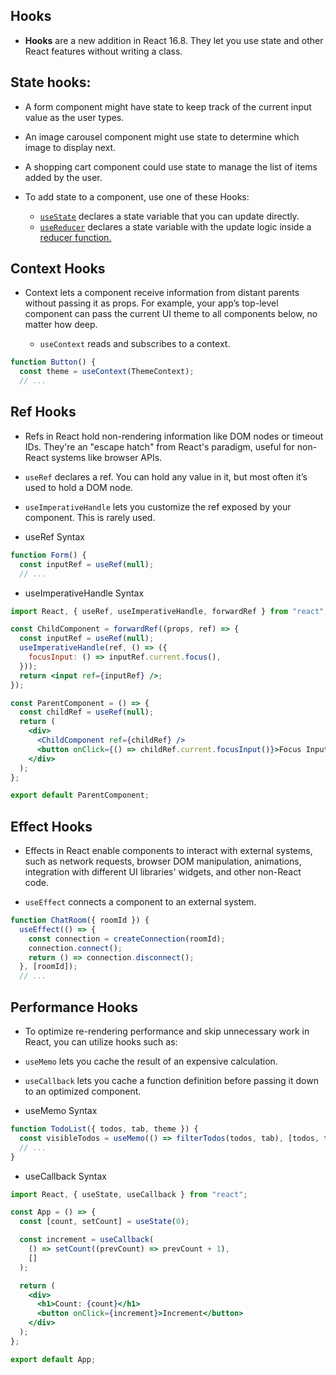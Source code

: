 ## Hooks

- **Hooks** are a new addition in React 16.8. They let you use state and other React features without writing a class.

## State hooks:

- A form component might have state to keep track of the current input value as the user types.
- An image carousel component might use state to determine which image to display next.
- A shopping cart component could use state to manage the list of items added by the user.

- To add state to a component, use one of these Hooks:

  - [`useState`](https://react.dev/reference/react/useState) declares a state variable that you can update directly.
  - [`useReducer`](https://react.dev/reference/react/useReducer) declares a state variable with the update logic inside a [reducer function.](https://react.dev/learn/extracting-state-logic-into-a-reducer)

## Context Hooks

- Context lets a component receive information from distant parents without passing it as props. For example, your app’s top-level component can pass the current UI theme to all components below, no matter how deep.

  - `useContext` reads and subscribes to a context.

```jsx
function Button() {
  const theme = useContext(ThemeContext);
  // ...
```

## Ref Hooks

- Refs in React hold non-rendering information like DOM nodes or timeout IDs. They're an "escape hatch" from React's paradigm, useful for non-React systems like browser APIs.

- `useRef` declares a ref. You can hold any value in it, but most often it’s used to hold a DOM node.

- `useImperativeHandle` lets you customize the ref exposed by your component. This is rarely used.

- useRef Syntax

```jsx
function Form() {
  const inputRef = useRef(null);
  // ...

```

- useImperativeHandle Syntax

```jsx
import React, { useRef, useImperativeHandle, forwardRef } from "react";

const ChildComponent = forwardRef((props, ref) => {
  const inputRef = useRef(null);
  useImperativeHandle(ref, () => ({
    focusInput: () => inputRef.current.focus(),
  }));
  return <input ref={inputRef} />;
});

const ParentComponent = () => {
  const childRef = useRef(null);
  return (
    <div>
      <ChildComponent ref={childRef} />
      <button onClick={() => childRef.current.focusInput()}>Focus Input</button>
    </div>
  );
};

export default ParentComponent;
```

## Effect Hooks

- Effects in React enable components to interact with external systems, such as network requests, browser DOM manipulation, animations, integration with different UI libraries' widgets, and other non-React code.

- `useEffect` connects a component to an external system.

```jsx
function ChatRoom({ roomId }) {
  useEffect(() => {
    const connection = createConnection(roomId);
    connection.connect();
    return () => connection.disconnect();
  }, [roomId]);
  // ...
```

## Performance Hooks

- To optimize re-rendering performance and skip unnecessary work in React, you can utilize hooks such as:

- `useMemo` lets you cache the result of an expensive calculation.
- `useCallback` lets you cache a function definition before passing it down to an optimized component.

- useMemo Syntax

```jsx
function TodoList({ todos, tab, theme }) {
  const visibleTodos = useMemo(() => filterTodos(todos, tab), [todos, tab]);
  // ...
}
```

- useCallback Syntax

```jsx
import React, { useState, useCallback } from "react";

const App = () => {
  const [count, setCount] = useState(0);

  const increment = useCallback(
    () => setCount((prevCount) => prevCount + 1),
    []
  );

  return (
    <div>
      <h1>Count: {count}</h1>
      <button onClick={increment}>Increment</button>
    </div>
  );
};

export default App;
```
